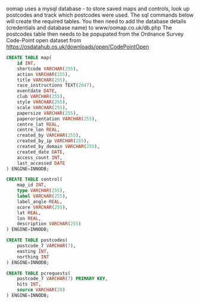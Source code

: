oomap uses a mysql database - to store saved maps and controls, look up postcodes and track which postcodes were used.  The sql commands below will create the required tables.  You then need to add the database details (credentials and database name) to www/oomap.co.uk/db.php
The postcodes table then needs to be popupated from the Ordnance Survey Code-Point open dataset from https://osdatahub.os.uk/downloads/open/CodePointOpen

```sql
CREATE TABLE map(
	id INT,
	shortcode VARCHAR(255),
	action VARCHAR(255),
	title VARCHAR(255),
	race_instructions TEXT(2047),
	eventdate DATE,
	club VARCHAR(255),
	style VARCHAR(255),
	scale VARCHAR(255),
	papersize VARCHAR(255),
	paperorientation VARCHAR(255),
	centre_lat REAL,
	centre_lon REAL,
	created_by VARCHAR(255),
	created_by_ip VARCHAR(255),
	created_by_domain VARCHAR(255),
	created_date DATE,
	access_count INT,
	last_accessed DATE
) ENGINE=INNODB;
```

```sql
CREATE TABLE control(
	map_id INT,
	type VARCHAR(255),
	label VARCHAR(255),
	label_angle REAL,
	score VARCHAR(255),
	lat REAL,
	lon REAL,
	description VARCHAR(255)
) ENGINE=INNODB;
```

```sql
CREATE TABLE postcodes(
	postcode_7 VARCHAR(7),
	easting INT,
	northing INT
) ENGINE=INNODB;
```

```sql
CREATE TABLE pcrequests(
	postcode_7 VARCHAR(7) PRIMARY KEY,
	hits INT,
	source VARCHAR(20)
) ENGINE=INNODB;
```
